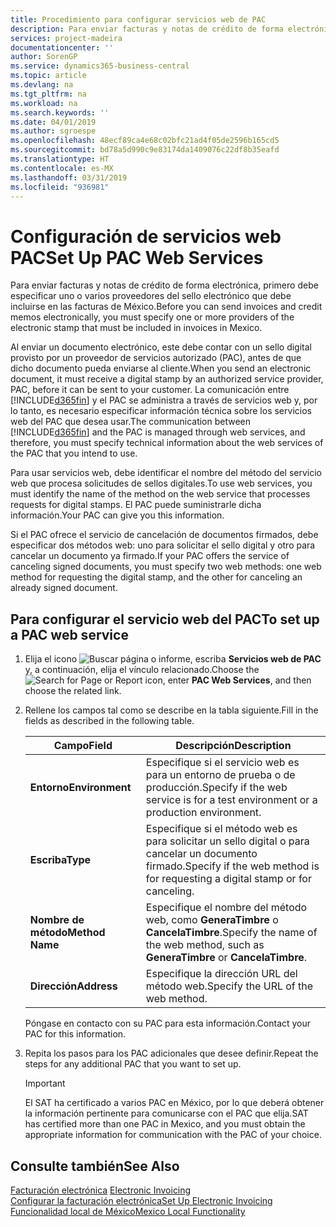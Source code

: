 ```yaml
---
title: Procedimiento para configurar servicios web de PAC
description: Para enviar facturas y notas de crédito de forma electrónica, primero debe especificar uno o varios proveedores del sello electrónico que debe incluirse en las facturas de México.
services: project-madeira
documentationcenter: ''
author: SorenGP
ms.service: dynamics365-business-central
ms.topic: article
ms.devlang: na
ms.tgt_pltfrm: na
ms.workload: na
ms.search.keywords: ''
ms.date: 04/01/2019
ms.author: sgroespe
ms.openlocfilehash: 48ecf89ca4e68c02bfc21ad4f05de2596b165cd5
ms.sourcegitcommit: bd78a5d990c9e83174da1409076c22df8b35eafd
ms.translationtype: HT
ms.contentlocale: es-MX
ms.lasthandoff: 03/31/2019
ms.locfileid: "936981"
---
```

# <a name="set-up-pac-web-services"></a><span data-ttu-id="75c85-103">Configuración de servicios web PAC</span><span class="sxs-lookup"><span data-stu-id="75c85-103">Set Up PAC Web Services</span></span>
<span data-ttu-id="75c85-104">Para enviar facturas y notas de crédito de forma electrónica, primero debe especificar uno o varios proveedores del sello electrónico que debe incluirse en las facturas de México.</span><span class="sxs-lookup"><span data-stu-id="75c85-104">Before you can send invoices and credit memos electronically, you must specify one or more providers of the electronic stamp that must be included in invoices in Mexico.</span></span>  

<span data-ttu-id="75c85-105">Al enviar un documento electrónico, este debe contar con un sello digital provisto por un proveedor de servicios autorizado (PAC), antes de que dicho documento pueda enviarse al cliente.</span><span class="sxs-lookup"><span data-stu-id="75c85-105">When you send an electronic document, it must receive a digital stamp by an authorized service provider, PAC, before it can be sent to your customer.</span></span> <span data-ttu-id="75c85-106">La comunicación entre [!INCLUDE[d365fin](../../includes/d365fin_md.md)] y el PAC se administra a través de servicios web y, por lo tanto, es necesario especificar información técnica sobre los servicios web del PAC que desea usar.</span><span class="sxs-lookup"><span data-stu-id="75c85-106">The communication between [!INCLUDE[d365fin](../../includes/d365fin_md.md)] and the PAC is managed through web services, and therefore, you must specify technical information about the web services of the PAC that you intend to use.</span></span>  

<span data-ttu-id="75c85-107">Para usar servicios web, debe identificar el nombre del método del servicio web que procesa solicitudes de sellos digitales.</span><span class="sxs-lookup"><span data-stu-id="75c85-107">To use web services, you must identify the name of the method on the web service that processes requests for digital stamps.</span></span> <span data-ttu-id="75c85-108">El PAC puede suministrarle dicha información.</span><span class="sxs-lookup"><span data-stu-id="75c85-108">Your PAC can give you this information.</span></span>  

<span data-ttu-id="75c85-109">Si el PAC ofrece el servicio de cancelación de documentos firmados, debe especificar dos métodos web: uno para solicitar el sello digital y otro para cancelar un documento ya firmado.</span><span class="sxs-lookup"><span data-stu-id="75c85-109">If your PAC offers the service of canceling signed documents, you must specify two web methods: one web method for requesting the digital stamp, and the other for canceling an already signed document.</span></span>  

## <a name="to-set-up-a-pac-web-service"></a><span data-ttu-id="75c85-110">Para configurar el servicio web del PAC</span><span class="sxs-lookup"><span data-stu-id="75c85-110">To set up a PAC web service</span></span>  

1.  <span data-ttu-id="75c85-111">Elija el icono ![Buscar página o informe](../../media/ui-search/search_small.png "icono de Buscar página o informe"), escriba **Servicios web de PAC** y, a continuación, elija el vínculo relacionado.</span><span class="sxs-lookup"><span data-stu-id="75c85-111">Choose the ![Search for Page or Report](../../media/ui-search/search_small.png "Search for Page or Report icon") icon, enter **PAC Web Services**, and then choose the related link.</span></span>  
2.  <span data-ttu-id="75c85-112">Rellene los campos tal como se describe en la tabla siguiente.</span><span class="sxs-lookup"><span data-stu-id="75c85-112">Fill in the fields as described in the following table.</span></span>  

    |<span data-ttu-id="75c85-113">Campo</span><span class="sxs-lookup"><span data-stu-id="75c85-113">Field</span></span>|<span data-ttu-id="75c85-114">Descripción</span><span class="sxs-lookup"><span data-stu-id="75c85-114">Description</span></span>|  
    |------------------------------------|---------------------------------------|  
    |<span data-ttu-id="75c85-115">**Entorno**</span><span class="sxs-lookup"><span data-stu-id="75c85-115">**Environment**</span></span>|<span data-ttu-id="75c85-116">Especifique si el servicio web es para un entorno de prueba o de producción.</span><span class="sxs-lookup"><span data-stu-id="75c85-116">Specify if the web service is for a test environment or a production environment.</span></span>|  
    |<span data-ttu-id="75c85-117">**Escriba**</span><span class="sxs-lookup"><span data-stu-id="75c85-117">**Type**</span></span>|<span data-ttu-id="75c85-118">Especifique si el método web es para solicitar un sello digital o para cancelar un documento firmado.</span><span class="sxs-lookup"><span data-stu-id="75c85-118">Specify if the web method is for requesting a digital stamp or for canceling.</span></span>|  
    |<span data-ttu-id="75c85-119">**Nombre de método**</span><span class="sxs-lookup"><span data-stu-id="75c85-119">**Method Name**</span></span>|<span data-ttu-id="75c85-120">Especifique el nombre del método web, como **GeneraTimbre** o **CancelaTimbre**.</span><span class="sxs-lookup"><span data-stu-id="75c85-120">Specify the name of the web method, such as **GeneraTimbre** or **CancelaTimbre**.</span></span>|  
    |<span data-ttu-id="75c85-121">**Dirección**</span><span class="sxs-lookup"><span data-stu-id="75c85-121">**Address**</span></span>|<span data-ttu-id="75c85-122">Especifique la dirección URL del método web.</span><span class="sxs-lookup"><span data-stu-id="75c85-122">Specify the URL of the web method.</span></span>|  

    <span data-ttu-id="75c85-123">Póngase en contacto con su PAC para esta información.</span><span class="sxs-lookup"><span data-stu-id="75c85-123">Contact your PAC for this information.</span></span>  

5.  <span data-ttu-id="75c85-124">Repita los pasos para los PAC adicionales que desee definir.</span><span class="sxs-lookup"><span data-stu-id="75c85-124">Repeat the steps for any additional PAC that you want to set up.</span></span>  

    > [!IMPORTANT]  
    >  <span data-ttu-id="75c85-125">El SAT ha certificado a varios PAC en México, por lo que deberá obtener la información pertinente para comunicarse con el PAC que elija.</span><span class="sxs-lookup"><span data-stu-id="75c85-125">SAT has certified more than one PAC in Mexico, and you must obtain the appropriate information for communication with the PAC of your choice.</span></span>  

## <a name="see-also"></a><span data-ttu-id="75c85-126">Consulte también</span><span class="sxs-lookup"><span data-stu-id="75c85-126">See Also</span></span>  
 <span data-ttu-id="75c85-127">[Facturación electrónica](electronic-invoicing.md) </span><span class="sxs-lookup"><span data-stu-id="75c85-127">[Electronic Invoicing](electronic-invoicing.md) </span></span>  
 [<span data-ttu-id="75c85-128">Configurar la facturación electrónica</span><span class="sxs-lookup"><span data-stu-id="75c85-128">Set Up Electronic Invoicing</span></span>](how-to-set-up-electronic-invoicing.md)  
 [<span data-ttu-id="75c85-129">Funcionalidad local de México</span><span class="sxs-lookup"><span data-stu-id="75c85-129">Mexico Local Functionality</span></span>](mexico-local-functionality.md)

